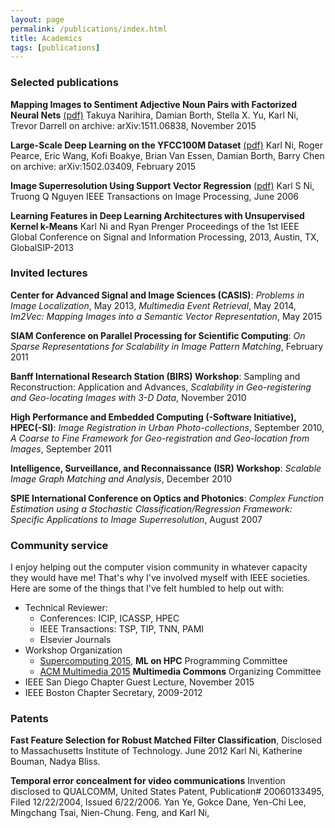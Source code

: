 ```yaml
---
layout: page
permalink: /publications/index.html
title: Academics
tags: [publications]
---
```


### Selected publications

**Mapping Images to Sentiment Adjective Noun Pairs with Factorized Neural Nets**  [(pdf)](http://arxiv.org/pdf/1511.06838v1)
Takuya Narihira, Damian Borth, Stella X. Yu, Karl Ni, Trevor Darrell
on archive: arXiv:1511.06838, November 2015

**Large-Scale Deep Learning on the YFCC100M Dataset** [(pdf)](http://arxiv.org/abs/1502.03409)
Karl Ni, Roger Pearce, Eric Wang, Kofi Boakye, Brian Van Essen, Damian Borth, Barry Chen
on archive: arXiv:1502.03409, February 2015

**Image Superresolution Using Support Vector Regression** [(pdf)](http://www.znu.ac.ir/data/members/fazli_saeid/DIP/Paper/ISSUE6/04200763.pdf)
Karl S Ni, Truong Q Nguyen
IEEE Transactions on Image Processing, June 2006

**Learning Features in Deep Learning Architectures with Unsupervised Kernel k-Means** 
Karl Ni and Ryan Prenger
Proceedings of the 1st IEEE Global Conference on Signal and Information Processing, 2013, Austin, TX, GlobalSIP-2013


### Invited lectures

**Center for Advanced Signal and Image Sciences (CASIS)**:
*Problems in Image Localization*, May 2013, 
*Multimedia Event Retrieval*, May 2014, 
*Im2Vec: Mapping Images into a Semantic Vector Representation*, May 2015

**SIAM Conference on Parallel Processing for Scientific Computing**: 
*On Sparse Representations for Scalability in Image Pattern Matching*, February 2011

**Banff International Research Station (BIRS) Workshop**: 
Sampling and Reconstruction: Application and Advances, 
*Scalability in Geo-registering and Geo-locating Images with 3-D Data*, November 2010

**High Performance and Embedded Computing (-Software Initiative), HPEC(-SI)**: 
*Image Registration in Urban Photo-collections*, September 2010, 
*A Coarse to Fine Framework for Geo-registration and Geo-location from Images*, September 2011

**Intelligence, Surveillance, and Reconnaissance (ISR) Workshop**: 
*Scalable Image Graph Matching and Analysis*, December 2010

**SPIE International Conference on Optics and Photonics**: 
*Complex Function Estimation using a Stochastic Classification/Regression Framework: Specific Applications to Image Superresolution*, August 2007


### Community service

I enjoy helping out the computer vision community in whatever capacity they would have me! That's why I've involved myself with IEEE societies. Here are some of the things that I've felt humbled to help out with:

* Technical Reviewer: 
	* Conferences: ICIP, ICASSP, HPEC
	* IEEE Transactions: TSP, TIP, TNN, PAMI
	* Elsevier Journals
* Workshop Organization
	* [Supercomputing 2015](http://ornlcda.github.io/MLHPC2015/programcommittee.html), **ML on HPC** Programming Committee
	* [ACM Multimedia 2015](http://www.mmcommons.org/instigators) **Multimedia Commons** Organizing Committee
* IEEE San Diego Chapter Guest Lecture, November 2015
* IEEE Boston Chapter Secretary, 2009-2012

### Patents

**Fast Feature Selection for Robust Matched Filter Classification**, 
Disclosed to Massachusetts Institute of Technology. June 2012
Karl Ni, Katherine Bouman, Nadya Bliss. 

**Temporal error concealment for video communications**
Invention disclosed to QUALCOMM, United States Patent, Publication# 20060133495, Filed 12/22/2004, Issued 6/22/2006.
Yan Ye, Gokce Dane, Yen-Chi Lee, Mingchang Tsai, Nien-Chung. Feng, and Karl Ni, 

